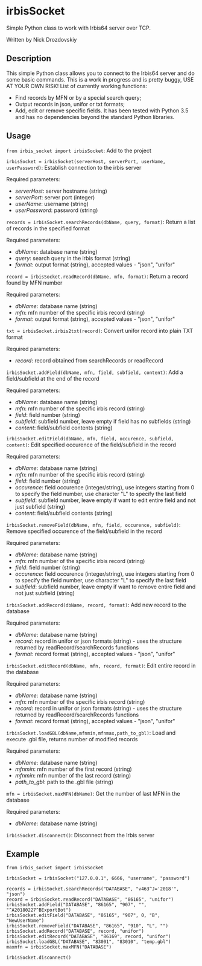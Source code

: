 # irbisSocket
Simple Python class to work with Irbis64 server over TCP.

Written by Nick Drozdovskiy


## Description
This simple Python class allows you to connect to the Irbis64 server and do some basic commands. This is a work in progress and is pretty buggy, USE AT YOUR OWN RISK!
List of currently working functions:
- Find records by MFN or by a special search query;
- Output records in json, unifor or txt formats;
- Add, edit or remove specific fields.
It has been tested with Python 3.5 and has no dependencies beyond the standard Python libraries.


## Usage

`from irbis_socket import irbisSocket`: Add to the project


`irbisSocket = irbisSocket(serverHost, serverPort, userName, userPassword)`: Establish connection to the irbis server

Required parameters:
- _serverHost_: server hostname (string)
- _serverPort_: server port (integer)
- _userName_: username (string)
- _userPassword_: password (string)


`records = irbisSocket.searchRecords(dbName, query, format)`: Return a list of records in the specified format

Required parameters:
- _dbName_: database name (string)
- _query_: search query in the irbis format (string)
- _format_: output format (string), accepted values - "json", "unifor"


`record = irbisSocket.readRecord(dbName, mfn, format)`: Return a record found by MFN number

Required parameters:
- _dbName_: database name (string)
- _mfn_: mfn number of the specific irbis record (string)
- _format_: output format (string), accepted values - "json", "unifor"


`txt = irbisSocket.irbis2txt(record)`: Convert unifor record into plain TXT format

Required parameters:
- _record_: record obtained from searchRecords or readRecord


`irbisSocket.addField(dbName, mfn, field, subfield, content)`: Add a field/subfield at the end of the record

Required parameters:
- _dbName_: database name (string)
- _mfn_: mfn number of the specific irbis record (string)
- _field_: field number (string)
- _subfield_: subfield number, leave empty if field has no subfields (string)
- _content_: field/subfield contents (string)


`irbisSocket.editField(dbName, mfn, field, occurence, subfield, content)`: Edit specified occurence of the field/subfield in the record

Required parameters:
- _dbName_: database name (string)
- _mfn_: mfn number of the specific irbis record (string)
- _field_: field number (string)
- _occurence_: field occurence (integer/string), use integers starting from 0 to specify the field number, use character "L" to specify the last field
- _subfield_: subfield number, leave empty if want to edit entire field and not just subfield (string)
- _content_: field/subfield contents (string)


`irbisSocket.removeField(dbName, mfn, field, occurence, subfield)`: Remove specified occurence of the field/subfield in the record

Required parameters:
- _dbName_: database name (string)
- _mfn_: mfn number of the specific irbis record (string)
- _field_: field number (string)
- _occurence_: field occurence (integer/string), use integers starting from 0 to specify the field number, use character "L" to specify the last field
- _subfield_: subfield number, leave empty if want to remove entire field and not just subfield (string)


`irbisSocket.addRecord(dbName, record, format)`: Add new record to the database

Required parameters:
- _dbName_: database name (string)
- _record_: record in unifor or json formats (string) - uses the structure returned by readRecord/searchRecords functions
- _format_: record format (string), accepted values - "json", "unifor"


`irbisSocket.editRecord(dbName, mfn, record, format)`: Edit entire record in the database

Required parameters:
- _dbName_: database name (string)
- _mfn_: mfn number of the specific irbis record (string)
- _record_: record in unifor or json formats (string) - uses the structure returned by readRecord/searchRecords functions
- _format_: record format (string), accepted values - "json", "unifor"


`irbisSocket.loadGBL(dbName,mfnmin,mfnmax,path_to_gbl)`: Load and execute .gbl file, returns number of modified records

Required parameters:
- _dbName_: database name (string)
- _mfnmin_: mfn number of the first record (string)
- _mfnmin_: mfn number of the last record (string)
- _path_to_gbl_: path to the .gbl file (string)


`mfn = irbisSocket.maxMFN(dbName)`: Get the number of last MFN in the database

Required parameters:
- _dbName_: database name (string)


`irbisSocket.disconnect()`: Disconnect from the Irbis server


## Example
	from irbis_socket import irbisSocket
  
	irbisSocket = irbisSocket("127.0.0.1", 6666, "username", "password")
  
	records = irbisSocket.searchRecords("DATABASE", "v463^J='2018'", "json")
	record = irbisSocket.readRecord("DATABASE", "86165", "unifor")
	irbisSocket.addField("DATABASE", "86165", "907", "", "^A20180227^BExportBot")
	irbisSocket.editField("DATABASE", "86165", "907", 0, "B", "NewUserName")
	irbisSocket.removeField("DATABASE", "86165", "910", "L", "")
	irbisSocket.addRecord("DATABASE", record, "unifor")
	irbisSocket.editRecord("DATABASE", "86169", record, "unifor")
	irbisSocket.loadGBL("DATABASE", "83001", "83010", "temp.gbl")
	maxmfn = irbisSocket.maxMFN("DATABASE")
  
	irbisSocket.disconnect()
	
